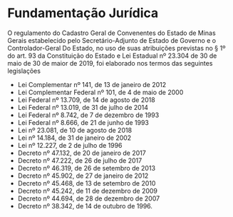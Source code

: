 # Fundamentação Jurídica

O regulamento do Cadastro Geral de Convenentes do Estado de Minas Gerais estabelecido pelo Secretário-Adjunto de Estado de Governo  e o Controlador-Geral Do Estado, no uso de suas atribuições previstas no § 1º do art. 93 da Constituição do Estado e Lei Estadual nº 23.304 de 30 de maio de 30 de maior de 2019, foi elaborado nos termos das seguintes legislações

* Lei Complementar nº 141, de 13 de janeiro de 2012
* Lei Complementar Federal nº 101, de 4 de maio de 2000
* Lei Federal nº 13.709, de 14 de agosto de 2018
* Lei Federal nº 13.019, de 31 de julho de 2014
* Lei Federal nº 8.742, de 7 de dezembro de 1993
* Lei Federal nº 8.666, de 21 de junho de 1993
* Lei nº 23.081, de 10 de agosto de 2018
* Lei nº 14.184, de 31 de janeiro de 2002
* Lei nº 12.227, de 2 de julho de 1996
* Decreto nº 47.132, de 20 de janeiro de 2017
* Decreto nº 47.222, de 26 de julho de 2017
* Decreto nº 46.319, de 26 de setembro de 2013
* Decreto nº 45.902, de 27 de janeiro de 2012
* Decreto nº 45.468, de 13 de setembro de 2010
* Decreto nº 45.242, de 11 de dezembro de 2009
* Decreto nº 44.694, de 28 de dezembro de 2007
* Decreto nº 38.342, de 14 de outubro de 1996.

